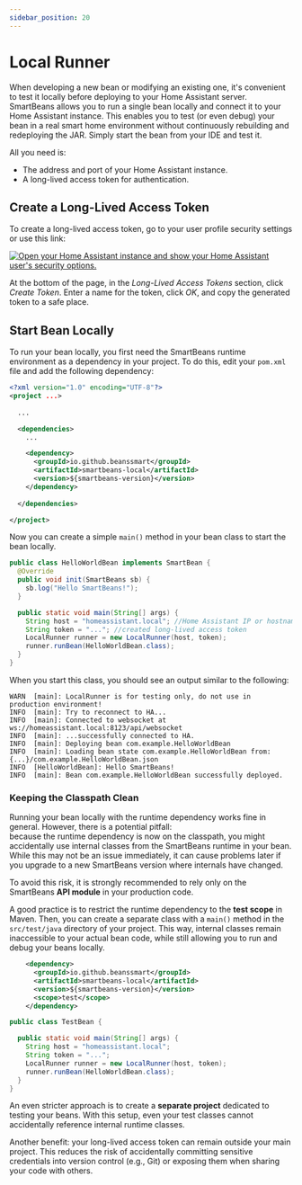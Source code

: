 ```yaml
---
sidebar_position: 20
---
```


# Local Runner

When developing a new bean or modifying an existing one, it's convenient to test it locally before deploying to your 
Home Assistant server. SmartBeans allows you to run a single bean locally and connect it to your Home Assistant instance. 
This enables you to test (or even debug) your bean in a real smart home environment without continuously rebuilding and 
redeploying the JAR. Simply start the bean from your IDE and test it.

All you need is:

- The address and port of your Home Assistant instance.
- A long-lived access token for authentication.

## Create a Long-Lived Access Token

To create a long-lived access token, go to your user profile security settings or use this link:

[![Open your Home Assistant instance and show your Home Assistant user's security options.](https://my.home-assistant.io/badges/profile_security.svg)](https://my.home-assistant.io/redirect/profile_security/)

At the bottom of the page, in the _Long-Lived Access Tokens_ section, click _Create Token_. Enter a name for the token, 
click _OK_, and copy the generated token to a safe place.

## Start Bean Locally

To run your bean locally, you first need the SmartBeans runtime environment as a dependency in your project. To do this, 
edit your `pom.xml` file and add the following dependency:

````xml
<?xml version="1.0" encoding="UTF-8"?>
<project ...>
  
  ...

  <dependencies>
    ...

    <dependency>
      <groupId>io.github.beanssmart</groupId>
      <artifactId>smartbeans-local</artifactId>
      <version>${smartbeans-version}</version>
    </dependency>
  
  </dependencies>

</project>
````

Now you can create a simple `main()` method in your bean class to start the bean locally.

````java
public class HelloWorldBean implements SmartBean {
  @Override
  public void init(SmartBeans sb) {
    sb.log("Hello SmartBeans!");
  }

  public static void main(String[] args) {
    String host = "homeassistant.local"; //Home Assistant IP or hostname
    String token = "..."; //created long-lived access token
    LocalRunner runner = new LocalRunner(host, token);
    runner.runBean(HelloWorldBean.class);
  }
}
````

When you start this class, you should see an output similar to the following:

````
WARN  [main]: LocalRunner is for testing only, do not use in production environment!
INFO  [main]: Try to reconnect to HA...
INFO  [main]: Connected to websocket at ws://homeassistant.local:8123/api/websocket
INFO  [main]: ...successfully connected to HA.
INFO  [main]: Deploying bean com.example.HelloWorldBean
INFO  [main]: Loading bean state com.example.HelloWorldBean from: {...}/com.example.HelloWorldBean.json
INFO  [HelloWorldBean]: Hello SmartBeans!
INFO  [main]: Bean com.example.HelloWorldBean successfully deployed.
````

### Keeping the Classpath Clean

Running your bean locally with the runtime dependency works fine in general. However, there is a potential pitfall:  
because the runtime dependency is now on the classpath, you might accidentally use internal classes from the SmartBeans
runtime in your bean. While this may not be an issue immediately, it can cause problems later if you upgrade to a new
SmartBeans version where internals have changed.  

To avoid this risk, it is strongly recommended to rely only on the SmartBeans **API module** in your production code.  

A good practice is to restrict the runtime dependency to the **test scope** in Maven. Then, you can create a separate
class with a `main()` method in the `src/test/java` directory of your project. This way, internal classes remain
inaccessible to your actual bean code, while still allowing you to run and debug your beans locally.

````xml
    <dependency>
      <groupId>io.github.beanssmart</groupId>
      <artifactId>smartbeans-local</artifactId>
      <version>${smartbeans-version}</version>
      <scope>test</scope>
    </dependency>
````

````java
public class TestBean {

  public static void main(String[] args) {
    String host = "homeassistant.local";
    String token = "...";
    LocalRunner runner = new LocalRunner(host, token);
    runner.runBean(HelloWorldBean.class);
  }
}
````

An even stricter approach is to create a **separate project** dedicated to testing your beans. With this setup, even 
your test classes cannot accidentally reference internal runtime classes.  

Another benefit: your long-lived access token can remain outside your main project. This reduces the risk of 
accidentally committing sensitive credentials into version control (e.g., Git) or exposing them when sharing your code
with others.  
